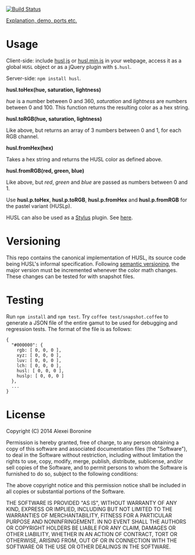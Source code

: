 [![Build Status](https://travis-ci.org/husl-colors/husl.svg?branch=master)](https://travis-ci.org/husl-colors/husl)

[Explanation, demo, ports etc.](http://www.husl-colors.org)

# Usage

Client-side: include [husl.js](https://raw.githubusercontent.com/husl-colors/husl/master/husl.js) or [husl.min.js](https://raw.githubusercontent.com/husl-colors/husl/master/husl.min.js) in your webpage, access it as a global ``HUSL`` object or as a jQuery plugin with ``$.husl``.

Server-side: ``npm install husl``.

**husl.toHex(hue, saturation, lightness)**

*hue* is a number between 0 and 360, *saturation* and *lightness* are numbers between 0 and 100. This function returns the resulting color as a hex string.

**husl.toRGB(hue, saturation, lightness)**

Like above, but returns an array of 3 numbers between 0 and 1, for each RGB channel.

**husl.fromHex(hex)**

Takes a hex string and returns the HUSL color as defined above.

**husl.fromRGB(red, green, blue)**

Like above, but *red*, *green* and *blue* are passed as numbers between 0 and 1.

Use **husl.p.toHex**, **husl.p.toRGB**, **husl.p.fromHex** and **husl.p.fromRGB** for the pastel variant (HUSLp).

HUSL can also be used as a [Stylus](http://learnboost.github.com/stylus/) plugin. See [here](https://github.com/husl-colors/husl-stylus).

# Versioning

This repo contains the canonical implementation of HUSL, its source code being HUSL's informal specification. Following [semantic versioning](http://semver.org/), the major version must be incremented whenever the color math changes. These changes can be tested for with snapshot files.

# Testing

Run `npm install` and `npm test`. Try `coffee test/snapshot.coffee` to generate a JSON file of the entire gamut to be used for debugging and regression tests. The format of the file is as follows:

    {
      "#000000": {
        rgb: [ 0, 0, 0 ],
        xyz: [ 0, 0, 0 ],
        luv: [ 0, 0, 0 ],
        lch: [ 0, 0, 0 ],
        husl: [ 0, 0, 0 ],
        huslp: [ 0, 0, 0 ]
      },
      ...
    }

# License

Copyright (C) 2014 Alexei Boronine

Permission is hereby granted, free of charge, to any person obtaining a copy of this software and associated documentation files (the "Software"), to deal in the Software without restriction, including without limitation the rights to use, copy, modify, merge, publish, distribute, sublicense, and/or sell copies of the Software, and to permit persons to whom the Software is furnished to do so, subject to the following conditions:

The above copyright notice and this permission notice shall be included in all copies or substantial portions of the Software.

THE SOFTWARE IS PROVIDED "AS IS", WITHOUT WARRANTY OF ANY KIND, EXPRESS OR IMPLIED, INCLUDING BUT NOT LIMITED TO THE WARRANTIES OF MERCHANTABILITY, FITNESS FOR A PARTICULAR PURPOSE AND NONINFRINGEMENT. IN NO EVENT SHALL THE AUTHORS OR COPYRIGHT HOLDERS BE LIABLE FOR ANY CLAIM, DAMAGES OR OTHER LIABILITY, WHETHER IN AN ACTION OF CONTRACT, TORT OR OTHERWISE, ARISING FROM, OUT OF OR IN CONNECTION WITH THE SOFTWARE OR THE USE OR OTHER DEALINGS IN THE SOFTWARE.
